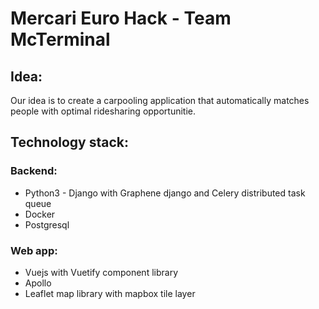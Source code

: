 # Mercari Euro Hack - Team McTerminal

## Idea:
Our idea is to create a carpooling application that automatically matches people with optimal ridesharing opportunitie.

## Technology stack:

### Backend:
- Python3 - Django with Graphene django and Celery distributed task queue
- Docker
- Postgresql

### Web app:
- Vuejs with Vuetify component library
- Apollo
- Leaflet map library with mapbox tile layer
